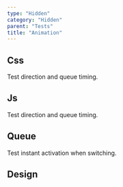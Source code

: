 ```yaml
---
type: "Hidden"
category: "Hidden"
parent: "Tests"
title: "Animation"
---
```


## Css

Test direction and queue timing.

<demo>
  <demovanilla src="vanilla/components/core/toggle/animation-css-multiple">
  </demovanilla>
  <demovanilla src="vanilla/components/core/drop/animation-css-multiple">
  </demovanilla>
  <demovanilla src="vanilla/components/core/tooltip/animation-css-multiple">
  </demovanilla>
</demo>

## Js

Test direction and queue timing.

<demo>
  <demovanilla src="vanilla/components/core/toggle/animation-js-multiple">
  </demovanilla>
  <demovanilla src="vanilla/components/core/drop/animation-js-multiple">
  </demovanilla>
  <demovanilla src="vanilla/components/core/tooltip/animation-js-multiple">
  </demovanilla>
</demo>

## Queue

Test instant activation when switching.

<demo>
  <demovanilla src="vanilla/components/core/toggle/animation-multiple-noqueue">
  </demovanilla>
  <demovanilla src="vanilla/components/core/drop/animation-multiple-noqueue">
  </demovanilla>
  <demovanilla src="vanilla/components/core/tooltip/animation-multiple-noqueue">
  </demovanilla>
</demo>

## Design

<demo>
  <demovanilla src="vanilla/components/core/toggle/animation-design">
  </demovanilla>
  <demovanilla src="vanilla/components/core/overlay/animation-design">
  </demovanilla>
  <demovanilla src="vanilla/components/core/drop/animation-design">
  </demovanilla>
  <demovanilla src="vanilla/components/core/tooltip/animation-design">
  </demovanilla>
</demo>
